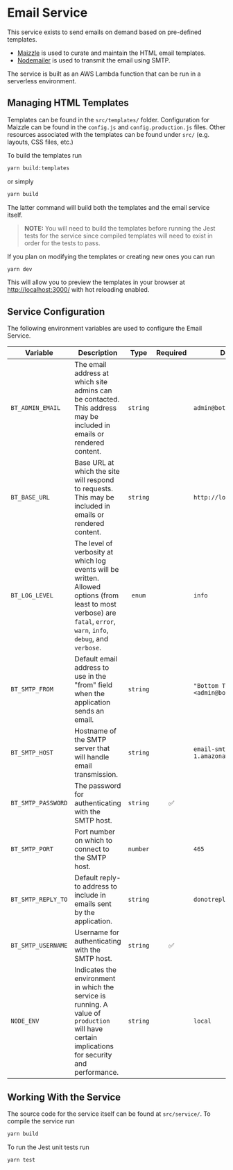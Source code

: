 # Email Service

This service exists to send emails on demand based on pre-defined templates.

- [Maizzle](https://maizzle.com/) is used to curate and maintain the HTML email templates.
- [Nodemailer](https://www.nodemailer.com/) is used to transmit the email using SMTP.

The service is built as an AWS Lambda function that can be run in a serverless environment.

## Managing HTML Templates

Templates can be found in the `src/templates/` folder. Configuration for Maizzle can be found in the `config.js` and
`config.production.js` files. Other resources associated with the templates can be found under `src/` (e.g. layouts, CSS
files, etc.)

To build the templates run

```bash
yarn build:templates
```

or simply

```bash
yarn build
```

The latter command will build both the templates and the email service itself.

> **NOTE:** You will need to build the templates before running the Jest tests for the service since compiled
> templates will need to exist in order for the tests to pass.

If you plan on modifying the templates or creating new ones you can run

```bash
yarn dev
```

This will allow you to preview the templates in your browser at [http://localhost:3000/](http://localhost:3000/)
with hot reloading enabled.

## Service Configuration

The following environment variables are used to configure the Email Service.

| Variable           | Description                                                                                                                                                            |   Type   |      Required      | Default                                   |
| ------------------ | ---------------------------------------------------------------------------------------------------------------------------------------------------------------------- | :------: | :----------------: | ----------------------------------------- |
| `BT_ADMIN_EMAIL`   | The email address at which site admins can be contacted. This address may be included in emails or rendered content.                                                   | `string` |                    | `admin@bottomti.me`                       |
| `BT_BASE_URL`      | Base URL at which the site will respond to requests. This may be included in emails or rendered content.                                                               | `string` |                    | `http://localhost:4850`                   |
| `BT_LOG_LEVEL`     | The level of verbosity at which log events will be written. Allowed options (from least to most verbose) are `fatal`, `error`, `warn`, `info`, `debug`, and `verbose`. |  `enum`  |                    | `info`                                    |
| `BT_SMTP_FROM`     | Default email address to use in the "from" field when the application sends an email.                                                                                  | `string` |                    | `"Bottom Time Admin" <admin@bottomti.me>` |
| `BT_SMTP_HOST`     | Hostname of the SMTP server that will handle email transmission.                                                                                                       | `string` |                    | `email-smtp.us-east-1.amazonaws.com`      |
| `BT_SMTP_PASSWORD` | The password for authenticating with the SMTP host.                                                                                                                    | `string` | :white_check_mark: |                                           |
| `BT_SMTP_PORT`     | Port number on which to connect to the SMTP host.                                                                                                                      | `number` |                    | `465`                                     |
| `BT_SMTP_REPLY_TO` | Default reply-to address to include in emails sent by the application.                                                                                                 | `string` |                    | `donotreply@bottomti.me`                  |
| `BT_SMTP_USERNAME` | Username for authenticating with the SMTP host.                                                                                                                        | `string` | :white_check_mark: |                                           |
| `NODE_ENV`         | Indicates the environment in which the service is running. A value of `production` will have certain implications for security and performance.                        | `string` |                    | `local`                                   |

## Working With the Service

The source code for the service itself can be found at `src/service/`. To compile the service run

```bash
yarn build
```

To run the Jest unit tests run

```bash
yarn test
```
